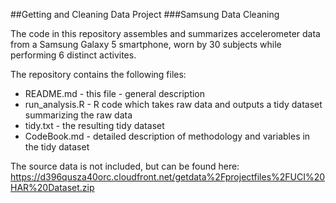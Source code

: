 ##Getting and Cleaning Data Project
###Samsung Data Cleaning

The code in this repository assembles and summarizes accelerometer data from a Samsung Galaxy 5 smartphone, worn by 30 subjects while performing 6 distinct activites.

The repository contains the following files:

* README.md - this file - general description
* run_analysis.R - R code which takes raw data and outputs a tidy dataset summarizing the raw data
* tidy.txt - the resulting tidy dataset
* CodeBook.md - detailed description of methodology and variables in the tidy dataset

The source data is not included, but can be found here:
https://d396qusza40orc.cloudfront.net/getdata%2Fprojectfiles%2FUCI%20HAR%20Dataset.zip
